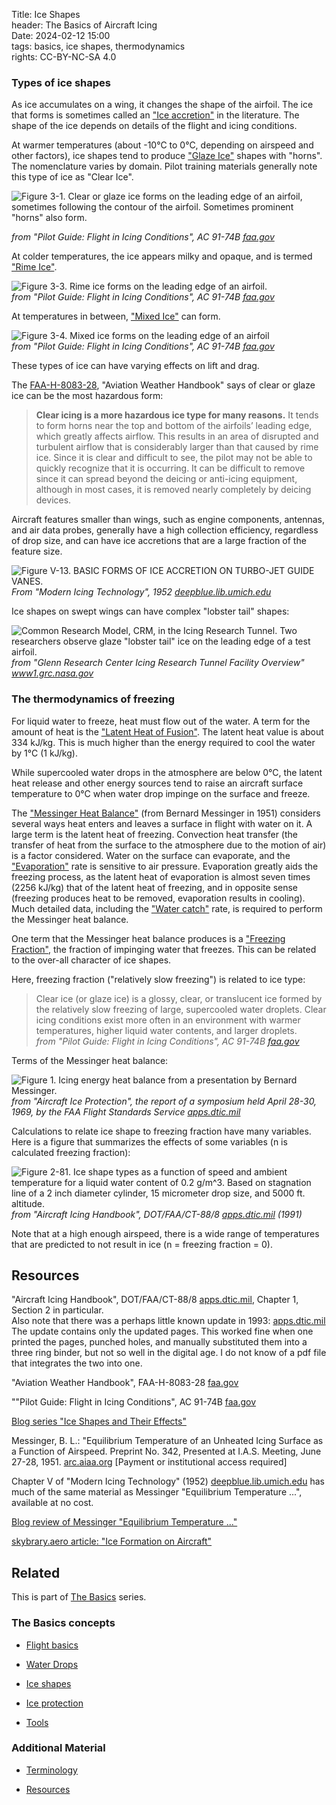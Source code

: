 Title: Ice Shapes    
header: The Basics of Aircraft Icing  
Date: 2024-02-12 15:00  
tags: basics, ice shapes, thermodynamics  
rights: CC-BY-NC-SA 4.0  

### Types of ice shapes   

As ice accumulates on a wing, it changes the shape of the airfoil. 
The ice that forms is sometimes called an ["Ice accretion"]({filename}Nomenclature.md#ice-accretion) in the literature. 
The shape of the ice depends on details of the flight and icing conditions.  

<a name="figure-glaze-ice"></a>
At warmer temperatures (about -10°C to 0°C, depending on airspeed and other factors), 
ice shapes tend to produce ["Glaze Ice"]({filename}Nomenclature.md#glaze-ice) shapes with "horns". 
The nomenclature varies by domain. 
Pilot training materials generally note this type of ice as "Clear Ice".  

![Figure 3-1. Clear or glaze ice forms on the leading edge of an airfoil, sometimes following the contour of the airfoil. 
Sometimes prominent "horns" also form.](/images%2FAC-91-74B%2FFigure%203-1.png)   

_from "Pilot Guide: Flight in Icing Conditions", AC 91-74B [faa.gov](https://www.faa.gov/documentLibrary/media/Advisory_Circular/AC_91-74B.pdf)_  

<a name="figure-rime-ice"></a>
At colder temperatures, the ice appears milky and opaque, and is termed ["Rime Ice"]({filename}Nomenclature.md#rime-ice).  

![Figure 3-3. Rime ice forms on the leading edge of an airfoil.](/images%2FAC-91-74B%2FFigure%203-3.png)  
_from "Pilot Guide: Flight in Icing Conditions", AC 91-74B [faa.gov](https://www.faa.gov/documentLibrary/media/Advisory_Circular/AC_91-74B.pdf)_  

<a name="figure-mixed-ice"></a>
At temperatures in between, ["Mixed Ice"]({filename}Nomenclature.md#mixed-ice) can form.  

![Figure 3-4. Mixed ice forms on the leading edge of an airfoil](/images%2FAC-91-74B%2FFigure%203-4.png)  
_from "Pilot Guide: Flight in Icing Conditions", AC 91-74B [faa.gov](https://www.faa.gov/documentLibrary/media/Advisory_Circular/AC_91-74B.pdf)_  

These types of ice can have varying effects on lift and drag. 

The [FAA-H-8083-28]({filename}resources.md#FAA-H-8083-28), "Aviation Weather Handbook" says of clear or glaze 
ice can be the most hazardous form:  

>__Clear icing is a more hazardous ice type for many reasons.__ 
It tends to form horns near the top and bottom of the airfoils’ 
leading edge, which greatly affects airflow. This results in 
an area of disrupted and turbulent airflow that is considerably 
larger than that caused by rime ice. Since it is clear and 
difficult to see, the pilot may not be able to quickly recognize 
that it is occurring. It can be difficult to remove since it can 
spread beyond the deicing or anti-icing equipment, although in 
most cases, it is removed nearly completely by deicing devices.  

Aircraft features smaller than wings, 
such as engine components, antennas, and air data probes, 
generally have a high collection efficiency, regardless of drop size, 
and can have ice accretions that are a large fraction of the 
feature size. 

![Figure V-13. BASIC FORMS OF ICE ACCRETION ON TURBO-JET GUIDE VANES.](/images%2FModern%20Icing%20Technology%2FFigure%20V-13.png)  
_From "Modern Icing Technology", 1952 [deepblue.lib.umich.edu](https://deepblue.lib.umich.edu/bitstream/handle/2027.42/7990/bad2682.0001.001.pdf?sequence=5)_  

Ice shapes on swept wings can have complex "lobster tail" shapes:  

![Common Research Model, CRM, in the Icing Research Tunnel. 
Two researchers observe glaze "lobster tail" ice on the leading edge of a test airfoil.](/images%2FNASA%2FIRT%20CRM%20ice.png)  
_from "Glenn Research Center Icing Research Tunnel Facility Overview" [www1.grc.nasa.gov](https://www1.grc.nasa.gov/facilities/irt/)_  

### The thermodynamics of freezing  

For liquid water to freeze, heat must flow out of the water. 
A term for the amount of heat is the ["Latent Heat of Fusion"]({filename}Nomenclature.md#latent-heat). 
The latent heat value is about 334 kJ/kg. 
This is much higher than the energy required to cool the water by 1°C (1 kJ/kg). 

While supercooled water drops in the atmosphere are below 0°C, 
the latent heat release and other energy sources tend to raise an aircraft surface temperature to 0°C 
when water drop impinge on the surface and freeze. 

The ["Messinger Heat Balance"]({filename}Nomenclature.md#messinger) (from Bernard Messinger in 1951)
considers several ways heat enters and leaves a surface in flight with water on it. 
A large term is the latent heat of freezing. 
Convection heat transfer (the transfer of heat from the surface to the atmosphere due to the motion of air) is a factor considered.
Water on the surface can evaporate, and the ["Evaporation"]({filename}Nomenclature.md#evaporation) rate is sensitive to air pressure. 
Evaporation greatly aids the freezing process, 
as the latent heat of evaporation is almost seven times (2256 kJ/kg) that of the latent heat of freezing, 
and in opposite sense (freezing produces heat to be removed, evaporation results in cooling). 
Much detailed data, including the ["Water catch"]({filename}Nomenclature.md#water-catch) rate, 
is required to perform the Messinger heat balance. 

One term that the Messinger heat balance produces is a ["Freezing Fraction"]({filename}Nomenclature.md#freezing-fraction), 
the fraction of impinging water that freezes. 
This can be related to the over-all character of ice shapes. 

Here, freezing fraction ("relatively slow freezing") is related to ice type: 

>Clear ice (or glaze ice) is a glossy, clear, or translucent ice formed by the relatively slow freezing of large, 
supercooled water droplets. Clear icing conditions exist more often in an environment with warmer 
temperatures, higher liquid water contents, and larger droplets.  
>_from "Pilot Guide: Flight in Icing Conditions", AC 91-74B [faa.gov](https://www.faa.gov/documentLibrary/media/Advisory_Circular/AC_91-74B.pdf)_  

<a name="figure-messinger"></a>
Terms of the Messinger heat balance:  

![Figure 1. Icing energy heat balance from a presentation by Bernard Messinger.](/images%2Fmessinger%2FFigure1.png)  
_from "Aircraft Ice Protection", the report of a symposium held April 28-30, 1969, by the FAA Flight Standards Service [apps.dtic.mil](https://apps.dtic.mil/sti/pdfs/AD0690469.pdf)_  

Calculations to relate ice shape to freezing fraction have many variables. 
Here is a figure that summarizes the effects of some variables
(n is calculated freezing fraction):  

![Figure 2-81. Ice shape types as a function of speed and ambient temperature for a liquid water content of 0.2 g/m^3.
Based on stagnation line of a 2 inch diameter cylinder, 15 micrometer drop size, and 5000 ft. altitude.](/images%2FAircraft%20Icing%20Handbook%20volume%201%2FFigure%202-81.png)  
_from "Aircraft Icing Handbook", DOT/FAA/CT-88/8 [apps.dtic.mil](https://apps.dtic.mil/sti/pdfs/ADA238039.pdf) (1991)_  

Note that at a high enough airspeed, there is a wide range of 
temperatures that are predicted to not result in ice 
(n = freezing fraction = 0).  

## Resources  

"Aircraft Icing Handbook", DOT/FAA/CT-88/8 [apps.dtic.mil](https://apps.dtic.mil/sti/pdfs/ADA238039.pdf), 
Chapter 1, Section 2 in particular.  
Also note that there was a perhaps little known update in 1993: [apps.dtic.mil](https://apps.dtic.mil/sti/pdfs/ADA276499.pdf) The update contains only the updated pages. 
This worked fine when one printed the pages, punched holes, and manually substituted them into a three ring binder, 
but not so well in the digital age. 
I do not know of a pdf file that integrates the two into one.

"Aviation Weather Handbook", FAA-H-8083-28 [faa.gov](https://www.faa.gov/regulationspolicies/handbooksmanuals/aviation/faa-h-8083-28-aviation-weather-handbook)  

""Pilot Guide: Flight in Icing Conditions", AC 91-74B [faa.gov](https://www.faa.gov/documentLibrary/media/Advisory_Circular/AC_91-74B.pdf)  

[Blog series "Ice Shapes and Their Effects"]({filename}..%2Fice_shapes_thread.md)  

Messinger, B. L.: "Equilibrium Temperature of an Unheated Icing Surface as a Function of Airspeed. Preprint No. 342, Presented at I.A.S. Meeting, June 27-28, 1951. [arc.aiaa.org](https://arc.aiaa.org/doi/10.2514/8.2520) [Payment or institutional access required]  

Chapter V of "Modern Icing Technology" (1952) [deepblue.lib.umich.edu](https://deepblue.lib.umich.edu/bitstream/handle/2027.42/7990/bad2682.0001.001.pdf?sequence=5) 
has much of the same material as Messinger "Equilibrium Temperature ...", available at no cost.  

[Blog review of Messinger "Equilibrium Temperature ..."]({filename}..%2Fmessinger.md)  

[skybrary.aero article: "Ice Formation on Aircraft"](https://skybrary.aero/articles/ice-formation-aircraft)  

## Related  

This is part of [The Basics]({filename}basics.md) series.  

### The Basics concepts  

- [Flight basics]({filename}flight_basics.md)  

- [Water Drops]({filename}water_drops.md)  

- [Ice shapes]({filename}ice_shapes.md)  

- [Ice protection]({filename}basics_ice_protection.md)  

- [Tools]({filename}tools.md)  

### Additional Material  

- [Terminology]({filename}Nomenclature.md)

- [Resources]({filename}resources.md)  

